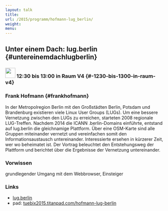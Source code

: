 ```yaml
---
layout: talk
title:
url: /2015/programm/hofmann-lug_berlin/
weight: 
menu:
---
```

## Unter einem Dach: lug.berlin {#untereinemdachlugberlin}

### <img height = "32" src="../../../images/talk.svg"> 12:30 bis 13:00 in Raum V4 {#-1230-bis-1300-in-raum-v4}

### Frank Hofmann {#frankhofmann}

In der Metropolregion Berlin mit den Großstädten Berlin, Potsdam und Brandenburg existieren viele Linux User Groups (LUGs). Um eine bessere Vernetzung zwischen den LUGs zu erreichen, starteten 2008 regionale
LUG-Treffen.
Nachdem 2014 die ICANN .berlin-Domains einführte, entstand auf lug.berlin die gleichnamige Plattform. Über eine OSM-Karte sind alle Gruppen miteinander vernetzt und vereinfachen somit den Informationsaustausch untereinander. Interessierte ersehen in kürzerer Zeit, wer wo beheimatet ist.
Der Vortrag beleuchtet den Entstehungsweg der Plattform und berichtet über die Ergebnisse der Vernetzung untereinander.

### Vorwissen

grundlegender Umgang mit dem Webbrowser, Einsteiger

### Links

- <a href="http://lug.berlin" target="_blank">lug.berlin</a>
- pad: <a href="https://tuebix2015.titanpad.com/hofmann-lug-berlin" target="_blank">tuebix2015.titanpad.com/hofmann-lug-berlin</a>

